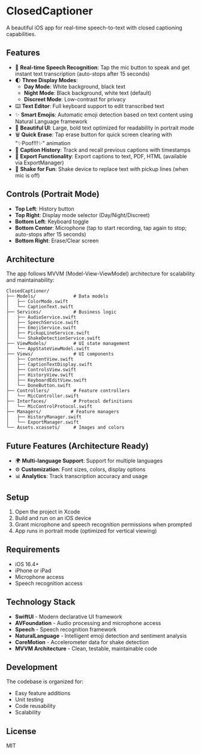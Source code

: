 # ClosedCaptioner

A beautiful iOS app for real-time speech-to-text with closed captioning capabilities.

## Features

- 🎤 **Real-time Speech Recognition**: Tap the mic button to speak and get instant text transcription (auto-stops after 15 seconds)
- 🌓 **Three Display Modes**: 
  - **Day Mode**: White background, black text
  - **Night Mode**: Black background, white text (default)
  - **Discreet Mode**: Low-contrast for privacy
- ⌨️ **Text Editor**: Full keyboard support to edit transcribed text
- ✨ **Smart Emojis**: Automatic emoji detection based on text content using Natural Language framework
- 🎨 **Beautiful UI**: Large, bold text optimized for readability in portrait mode
- 🗑️ **Quick Erase**: Tap erase button for quick screen clearing with "✨Poof!!!✨" animation
- 📝 **Caption History**: Track and recall previous captions with timestamps
- 💾 **Export Functionality**: Export captions to text, PDF, HTML (available via ExportManager)
- 🎲 **Shake for Fun**: Shake device to replace text with pickup lines (when mic is off)

## Controls (Portrait Mode)

- **Top Left**: History button
- **Top Right**: Display mode selector (Day/Night/Discreet)
- **Bottom Left**: Keyboard toggle
- **Bottom Center**: Microphone (tap to start recording, tap again to stop; auto-stops after 15 seconds)
- **Bottom Right**: Erase/Clear screen

## Architecture

The app follows MVVM (Model-View-ViewModel) architecture for scalability and maintainability:

```
ClosedCaptioner/
├── Models/              # Data models
│   ├── ColorMode.swift
│   └── CaptionText.swift
├── Services/            # Business logic
│   ├── AudioService.swift
│   ├── SpeechService.swift
│   ├── EmojiService.swift
│   ├── PickupLineService.swift
│   └── ShakeDetectionService.swift
├── ViewModels/          # UI state management
│   └── AppStateViewModel.swift
├── Views/               # UI components
│   ├── ContentView.swift
│   ├── CaptionTextDisplay.swift
│   ├── ControlsView.swift
│   ├── HistoryView.swift
│   ├── KeyboardEditView.swift
│   └── DoneButton.swift
├── Controllers/         # Feature controllers
│   └── MicController.swift
├── Interfaces/          # Protocol definitions
│   └── MicControlProtocol.swift
├── Managers/           # Feature managers
│   ├── HistoryManager.swift
│   └── ExportManager.swift
└── Assets.xcassets/     # Images and colors
```

## Future Features (Architecture Ready)

- 🌍 **Multi-language Support**: Support for multiple languages
- ⚙️ **Customization**: Font sizes, colors, display options
- 📊 **Analytics**: Track transcription accuracy and usage

## Setup

1. Open the project in Xcode
2. Build and run on an iOS device
3. Grant microphone and speech recognition permissions when prompted
4. App runs in portrait mode (optimized for vertical viewing)

## Requirements

- iOS 16.4+
- iPhone or iPad
- Microphone access
- Speech recognition access

## Technology Stack

- **SwiftUI** - Modern declarative UI framework
- **AVFoundation** - Audio processing and microphone access
- **Speech** - Speech recognition framework
- **NaturalLanguage** - Intelligent emoji detection and sentiment analysis
- **CoreMotion** - Accelerometer data for shake detection
- **MVVM Architecture** - Clean, testable, maintainable code

## Development

The codebase is organized for:
- Easy feature additions
- Unit testing
- Code reusability
- Scalability

## License

MIT

